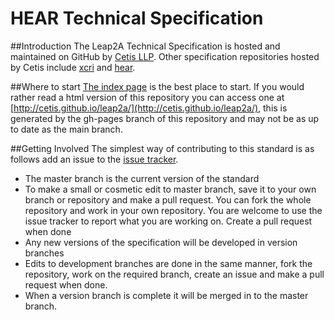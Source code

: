 # HEAR Technical Specification

##Introduction
The Leap2A Technical Specification is hosted and maintained on GitHub by [Cetis LLP](http://cetis.org.uk). Other specification repositories hosted by Cetis include [xcri](https://github.com/Cetis/xcri/) and [hear](https://github.com/Cetis/hear).

##Where to start
[The index page](https://github.com/Cetis/leap2a/blob/master/index.md) is the best place to start. If you would rather read a html version of this repository you can access one at [http://cetis.github.io/leap2a/](http://cetis.github.io/leap2a/), this is generated by the gh-pages branch of this repository and may not be as up to date as the main branch.

##Getting Involved
The simplest way of contributing to this standard is as follows add an issue to the [issue tracker](https://github.com/Cetis/hear/issues).

- The master branch is the current version of the standard
- To make a small or cosmetic edit to master branch, save it to your own branch or repository and make a pull request.  You can fork the whole repository and work in your own repository. You are welcome to use the issue tracker to report what you are working on. Create a pull request when done
- Any new versions of the specification will be developed in version branches
- Edits to development branches are done in the same manner, fork the repository, work on the required branch, create an issue and make a pull request when done.
- When a version branch is complete it will be merged in to the master branch.
 
